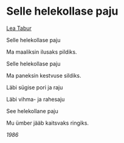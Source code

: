 # Selle helekollase paju

[Lea Tabur](./)

Selle helekollase paju

Ma maaliksin ilusaks pildiks.

Selle helekollase paju

Ma paneksin kestvuse sildiks.

Läbi sügise pori ja raju

Läbi vihma- ja rahesaju

See helekollane paju

Mu ümber jääb kaitsvaks ringiks.

_1986_

